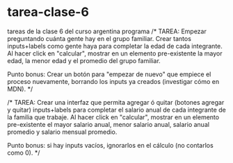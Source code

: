 # tarea-clase-6

tareas de la clase 6 del curso argentina programa
/\*
TAREA: Empezar preguntando cuánta gente hay en el grupo familiar.
Crear tantos inputs+labels como gente haya para completar la edad de cada integrante.
Al hacer click en "calcular", mostrar en un elemento pre-existente la mayor edad, la menor edad y el promedio del grupo familiar.

Punto bonus: Crear un botón para "empezar de nuevo" que empiece el proceso nuevamente, borrando los inputs ya creados (investigar cómo en MDN).
\*/

/\*
TAREA:
Crear una interfaz que permita agregar ó quitar (botones agregar y quitar) inputs+labels para completar el salario anual de cada integrante de la familia que trabaje.
Al hacer click en "calcular", mostrar en un elemento pre-existente el mayor salario anual, menor salario anual, salario anual promedio y salario mensual promedio.

Punto bonus: si hay inputs vacíos, ignorarlos en el cálculo (no contarlos como 0).
\*/
